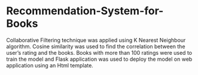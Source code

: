 # Recommendation-System-for-Books
Collaborative Filtering technique was applied using K Nearest Neighbour algorithm. Cosine similarity was used to find the correlation between the user’s rating and the books. Books with more than 100 ratings were used to train the model and Flask application was used to deploy the model on web application using an Html template.
